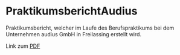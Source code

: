 # PraktikumsberichtAudius
Praktikumsbericht, welcher im Laufe des Berufspraktikums bei dem Unternehmen audius GmbH in Freilassing erstellt wird.

Link zum [PDF](https://github.com/benjamin-zastrow/PraktikumsberichtAudius/blob/master/build/index/index.pdf)
